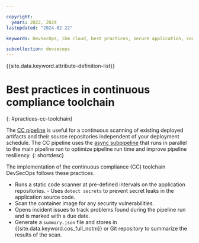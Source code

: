 ```yaml
---

copyright:
  years: 2022, 2024
lastupdated: "2024-02-22"

keywords: DevSecOps, ibm cloud, best practices, secure application, continuous integration,

subcollection: devsecops
---
```


{{site.data.keyword.attribute-definition-list}}

# Best practices in continuous compliance toolchain
{: #practices-cc-toolchain}

The [CC pipeline](/docs/devsecops?topic=devsecops-devsecops-cc-pipeline) is useful for a continuous scanning of existing deployed artifacts and their source repositories independent of your deployment schedule. The CC pipeline uses the [async subpipeline](/docs/devsecops?topic=devsecops-devsecops-async-stages#async-stages-setup-triggers) that runs in parallel to the main pipeline run to optimize pipeline run time and improve pipeline resiliency.
{: shortdesc}

The implementation of the continuous compliance (CC) toolchain DevSecOps follows these practices.

- Runs a static code scanner at pre-defined intervals on the application repositories. - Uses `detect secrets` to prevent secret leaks in the application source code.
- Scan the container image for any security vulnerabilities.
- Opens incident issues to track problems found during the pipeline run and is marked with a due date.
- Generate a `summary.json` file and stores in {{site.data.keyword.cos_full_notm}} or Git repository to summarize the results of the scan.
